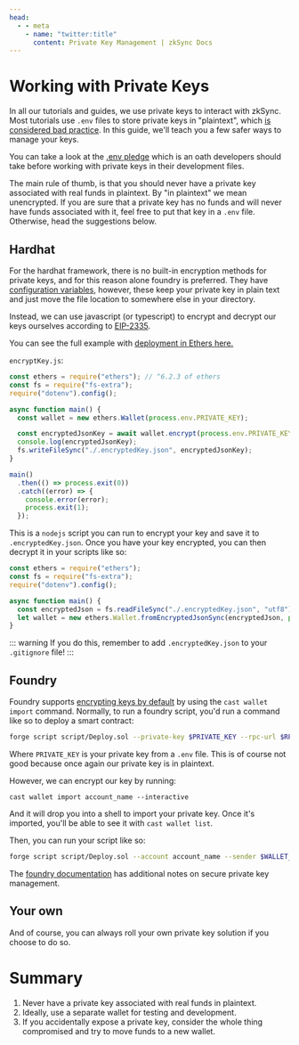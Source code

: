 ```yaml
---
head:
  - - meta
    - name: "twitter:title"
      content: Private Key Management | zkSync Docs
---
```


# Working with Private Keys

In all our tutorials and guides, we use private keys to interact with zkSync. Most tutorials use `.env` files to store private keys in "plaintext", which [is considered bad practice](https://github.com/Cyfrin/foundry-full-course-f23/discussions/5). In this guide, we'll teach you a few safer ways to manage your keys.

You can take a look at the [.env pledge](https://github.com/Cyfrin/foundry-full-course-f23/discussions/5) which is an oath developers should take before working with private keys in their development files.

The main rule of thumb, is that you should never have a private key associated with real funds in plaintext. By "in plaintext" we mean unencrypted. If you are sure that a private key has no funds and will never have funds associated with it, feel free to put that key in a `.env` file. Otherwise, head the suggestions below.

## Hardhat

For the hardhat framework, there is no built-in encryption methods for private keys, and for this reason alone foundry is preferred. They have [configuration variables](https://hardhat.org/hardhat-runner/docs/guides/configuration-variables), however, these keep your private key in plain text and just move the file location to somewhere else in your directory.

Instead, we can use javascript (or typescript) to encrypt and decrypt our keys ourselves according to [EIP-2335](https://eips.ethereum.org/EIPS/eip-2335).

You can see the full example with [deployment in Ethers here.](https://github.com/PatrickAlphaC/ethers-simple-storage-fcc/blob/main/encryptKey.js)

`encryptKey.js`:

```javascript
const ethers = require("ethers"); // ^6.2.3 of ethers
const fs = require("fs-extra");
require("dotenv").config();

async function main() {
  const wallet = new ethers.Wallet(process.env.PRIVATE_KEY);

  const encryptedJsonKey = await wallet.encrypt(process.env.PRIVATE_KEY_PASSWORD);
  console.log(encryptedJsonKey);
  fs.writeFileSync("./.encryptedKey.json", encryptedJsonKey);
}

main()
  .then(() => process.exit(0))
  .catch((error) => {
    console.error(error);
    process.exit(1);
  });
```

This is a `nodejs` script you can run to encrypt your key and save it to `.encryptedKey.json`. Once you have your key encrypted, you can then decrypt it in your scripts like so:

```javascript
const ethers = require("ethers");
const fs = require("fs-extra");
require("dotenv").config();

async function main() {
  const encryptedJson = fs.readFileSync("./.encryptedKey.json", "utf8");
  let wallet = new ethers.Wallet.fromEncryptedJsonSync(encryptedJson, process.env.PRIVATE_KEY_PASSWORD);
}
```

::: warning
If you do this, remember to add `.encryptedKey.json` to your `.gitignore` file!
:::

## Foundry

Foundry supports [encrypting keys by default](https://www.youtube.com/watch?v=VQe7cIpaE54) by using the `cast wallet import` command. Normally, to run a foundry script, you'd run a command like so to deploy a smart contract:

```bash
forge script script/Deploy.sol --private-key $PRIVATE_KEY --rpc-url $RPC_URL
```

Where `PRIVATE_KEY` is your private key from a `.env` file. This is of course not good because once again our private key is in plaintext.

However, we can encrypt our key by running:

```
cast wallet import account_name --interactive
```

And it will drop you into a shell to import your private key. Once it's imported, you'll be able to see it with `cast wallet list`.

Then, you can run your script like so:

```bash
forge script script/Deploy.sol --account account_name --sender $WALLET_ADDRESS --rpc-url $RPC_URL
```

The [foundry documentation](https://book.getfoundry.sh/tutorials/best-practices?highlight=patrick#private-key-management) has additional notes on secure private key management.

## Your own

And of course, you can always roll your own private key solution if you choose to do so.

# Summary

1. Never have a private key associated with real funds in plaintext.
2. Ideally, use a separate wallet for testing and development.
3. If you accidentally expose a private key, consider the whole thing compromised and try to move funds to a new wallet.
